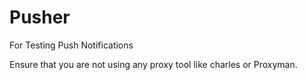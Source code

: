 # Pusher
For Testing Push Notifications

Ensure that you are not using any proxy tool like charles or Proxyman.
